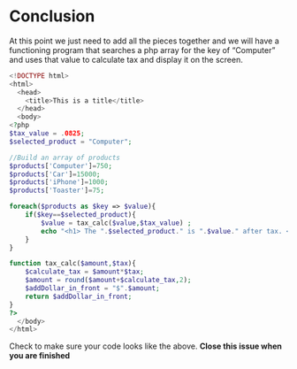 # Conclusion

At this point we just need to add all the pieces together and we will have a functioning program that searches a php array for the key of “Computer” and uses that value to calculate tax and display it on the screen.
```php
<!DOCTYPE html>
<html>
  <head>
    <title>This is a title</title>
  </head>
  <body>
<?php
$tax_value = .0825;
$selected_product = "Computer";

//Build an array of products
$products['Computer']=750;
$products['Car']=15000;
$products['iPhone']=1000;
$products['Toaster']=75;

foreach($products as $key => $value){
	if($key==$selected_product){
		$value = tax_calc($value,$tax_value) ;
		echo "<h1> The ".$selected_product." is ".$value." after tax. </h1>";
	}
}

function tax_calc($amount,$tax){
	$calculate_tax = $amount*$tax;
	$amount = round($amount+$calculate_tax,2);
	$addDollar_in_front = "$".$amount;
	return $addDollar_in_front;
}
?>
  </body>
</html>
```

Check to make sure your code looks like the above. **Close this issue when you are finished**